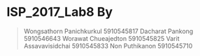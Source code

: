 # ISP_2017_Lab8 By

>Wongsathorn Panichkurkul 5910545817
>Dacharat Pankong 5910546643
>Worawat Chueajedton 5910545825
>Varit Assavavisidchai 5910545833
>Non Puthikanon 5910545710